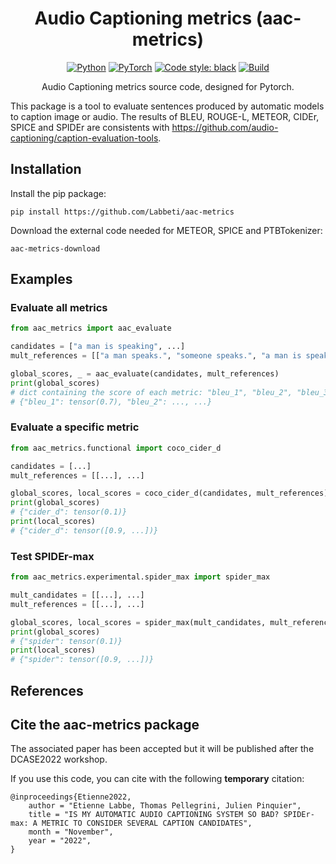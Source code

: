<!-- # -*- coding: utf-8 -*- -->

<div align="center">

# Audio Captioning metrics (aac-metrics)

<a href="https://www.python.org/"><img alt="Python" src="https://img.shields.io/badge/-Python 3.9+-blue?style=for-the-badge&logo=python&logoColor=white"></a>
<a href="https://pytorch.org/get-started/locally/"><img alt="PyTorch" src="https://img.shields.io/badge/-PyTorch 1.10.1-ee4c2c?style=for-the-badge&logo=pytorch&logoColor=white"></a>
<a href="https://black.readthedocs.io/en/stable/"><img alt="Code style: black" src="https://img.shields.io/badge/code%20style-black-black.svg?style=for-the-badge&labelColor=gray"></a>
<a href="https://github.com/Labbeti/aac-metrics/actions"><img alt="Build" src="https://img.shields.io/github/workflow/status/Labbeti/aac-metrics/Python%20package%20using%20Pip/main?style=for-the-badge&logo=github"></a>

Audio Captioning metrics source code, designed for Pytorch.

</div>

This package is a tool to evaluate sentences produced by automatic models to caption image or audio.
The results of BLEU, ROUGE-L, METEOR, CIDEr, SPICE and SPIDEr are consistents with https://github.com/audio-captioning/caption-evaluation-tools.


## Installation
Install the pip package:
```
pip install https://github.com/Labbeti/aac-metrics
```

Download the external code needed for METEOR, SPICE and PTBTokenizer:
```
aac-metrics-download
```

<!-- ## Why using this package?
- Easy installation with pip
- Consistent with audio caption metrics https://github.com/audio-captioning/caption-evaluation-tools
- Removes code boilerplate inherited from python 2
- Provides functions and classes to compute metrics separately -->

## Examples

### Evaluate all metrics
```python
from aac_metrics import aac_evaluate

candidates = ["a man is speaking", ...]
mult_references = [["a man speaks.", "someone speaks.", "a man is speaking while a bird is chirping in the background"], ...]

global_scores, _ = aac_evaluate(candidates, mult_references)
print(global_scores)
# dict containing the score of each metric: "bleu_1", "bleu_2", "bleu_3", "bleu_4", "rouge_l", "meteor", "cider_d", "spice", "spider"
# {"bleu_1": tensor(0.7), "bleu_2": ..., ...}
```

### Evaluate a specific metric
```python
from aac_metrics.functional import coco_cider_d

candidates = [...]
mult_references = [[...], ...]

global_scores, local_scores = coco_cider_d(candidates, mult_references)
print(global_scores)
# {"cider_d": tensor(0.1)}
print(local_scores)
# {"cider_d": tensor([0.9, ...])}
```

### Test SPIDEr-max
```python
from aac_metrics.experimental.spider_max import spider_max

mult_candidates = [[...], ...]
mult_references = [[...], ...]

global_scores, local_scores = spider_max(mult_candidates, mult_references)
print(global_scores)
# {"spider": tensor(0.1)}
print(local_scores)
# {"spider": tensor([0.9, ...])}
```

## References
<!-- TODO -->

## Cite the aac-metrics package
The associated paper has been accepted but it will be published after the DCASE2022 workshop.

If you use this code, you can cite with the following **temporary** citation:
<!-- TODO : update citation and create CITATION.cff file -->
```
@inproceedings{Etienne2022,
    author = "Etienne Labbe, Thomas Pellegrini, Julien Pinquier",
    title = "IS MY AUTOMATIC AUDIO CAPTIONING SYSTEM SO BAD? SPIDEr-max: A METRIC TO CONSIDER SEVERAL CAPTION CANDIDATES",
    month = "November",
    year = "2022",
}
```
